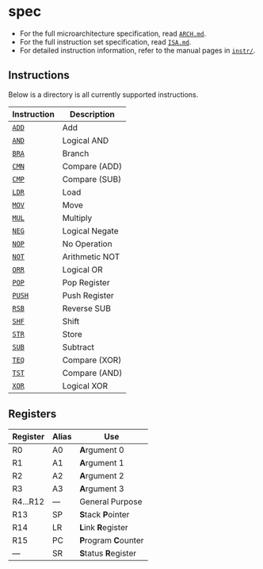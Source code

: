 # spec

- For the full microarchitecture specification, read [`ARCH.md`](./ARCH.md).
- For the full instruction set specification, read [`ISA.md`](./ISA.md).
- For detailed instruction information, refer to the manual pages in [`instr/`](./instr).

## Instructions

Below is a directory is all currently supported instructions.

| Instruction               | Description    |
| ------------------------- | -------------- |
| [`ADD`](./instr/ADD.md)   | Add            |
| [`AND`](./instr/AND.md)   | Logical AND    |
| [`BRA`](./instr/BRA.md)   | Branch         |
| [`CMN`](./instr/CMN.md)   | Compare (ADD)  |
| [`CMP`](./instr/CMP.md)   | Compare (SUB)  |
| [`LDR`](./instr/LDR.md)   | Load           |
| [`MOV`](./instr/MOV.md)   | Move           |
| [`MUL`](./instr/MUL.md)   | Multiply       |
| [`NEG`](./instr/NEG.md)   | Logical Negate |
| [`NOP`](./instr/NOP.md)   | No Operation   |
| [`NOT`](./instr/NOT.md)   | Arithmetic NOT |
| [`ORR`](./instr/ORR.md)   | Logical OR     |
| [`POP`](./instr/POP.md)   | Pop Register   |
| [`PUSH`](./instr/PUSH.md) | Push Register  |
| [`RSB`](./instr/RSB.md)   | Reverse SUB    |
| [`SHF`](./instr/SHF.md)   | Shift          |
| [`STR`](./instr/STR.md)   | Store          |
| [`SUB`](./instr/SUB.md)   | Subtract       |
| [`TEQ`](./instr/TEQ.md)   | Compare (XOR)  |
| [`TST`](./instr/TST.md)   | Compare (AND)  |
| [`XOR`](./instr/XOR.md)   | Logical XOR    |

## Registers

| Register | Alias   | Use                     |
| -------- | ------- | ----------------------- |
| R0       | A0      | **A**rgument 0          |
| R1       | A1      | **A**rgument 1          |
| R2       | A2      | **A**rgument 2          |
| R3       | A3      | **A**rgument 3          |
| R4...R12 | &mdash; | General Purpose         |
| R13      | SP      | **S**tack **P**ointer   |
| R14      | LR      | **L**ink **R**egister   |
| R15      | PC      | **P**rogram **C**ounter |
| &mdash;  | SR      | **S**tatus **R**egister |
